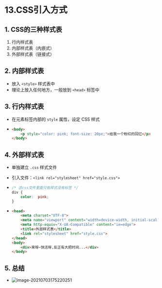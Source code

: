 # 13.CSS引入方式

## 1. CSS的三种样式表

1. 行内样式表
2. 内部样式表（内嵌式）
3. 外部样式表（链接式）

## 2. 内部样式表

- 放入 `<style>` 样式表中
- 理论上放入任何地方，一般放到 `<head>` 标签中

## 3. 行内样式表

- 在元素标签内部的 `style` 属性，设定 CSS 样式

- ```html
  <body>        
      <p style="color: pink; font-size: 20px;">给我一个粉红的回忆</p>
  </body>
  ```

## 4. 外部样式表

- 单独建立 `.css` 样式文件

- 引入文件：`<link rel="stylesheet" href="style.css">`

- ```css
  /* 这css文件里面只有样式没有标签 */
  div {
      color:  pink;
  }
  ```

- ```html
  <head>
      <meta charset="UTF-8">
      <meta name="viewport" content="width=device-width, initial-scale=1.0">
      <meta http-equiv="X-UA-Compatible" content="ie=edge">
      <title>外部样式表</title>
      <link rel="stylesheet" href="style.css">
  </head>
  <body>
      <div>来呀~快活呀,反正有大把时间...</div>
  </body>
  ```

## 5. 总结

- ![image-20210703175220251](https://raw.githubusercontent.com/TWDH/Leetcode-From-Zero/pictures/img/image-20210703175220251.png)

